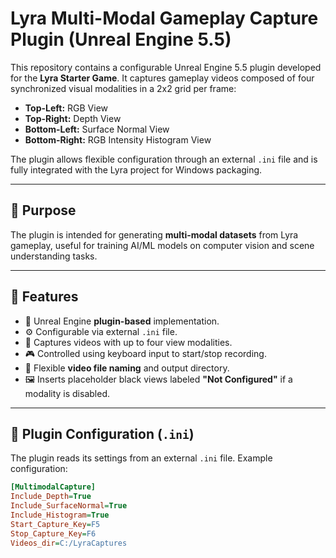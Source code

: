 # Lyra Multi-Modal Gameplay Capture Plugin (Unreal Engine 5.5)

This repository contains a configurable Unreal Engine 5.5 plugin developed for the **Lyra Starter Game**. It captures gameplay videos composed of four synchronized visual modalities in a 2x2 grid per frame:
- **Top-Left:** RGB View  
- **Top-Right:** Depth View  
- **Bottom-Left:** Surface Normal View  
- **Bottom-Right:** RGB Intensity Histogram View  

The plugin allows flexible configuration through an external `.ini` file and is fully integrated with the Lyra project for Windows packaging.

---

## 🧠 Purpose

The plugin is intended for generating **multi-modal datasets** from Lyra gameplay, useful for training AI/ML models on computer vision and scene understanding tasks.

---

## 🧩 Features

- 🔌 Unreal Engine **plugin-based** implementation.
- ⚙️ Configurable via external `.ini` file.
- 🎥 Captures videos with up to four view modalities.
- 🎮 Controlled using keyboard input to start/stop recording.
- 📁 Flexible **video file naming** and output directory.
- 🖼️ Inserts placeholder black views labeled **"Not Configured"** if a modality is disabled.

---

## 📁 Plugin Configuration (`.ini`)

The plugin reads its settings from an external `.ini` file. Example configuration:

```ini
[MultimodalCapture]
Include_Depth=True
Include_SurfaceNormal=True
Include_Histogram=True
Start_Capture_Key=F5
Stop_Capture_Key=F6
Videos_dir=C:/LyraCaptures
